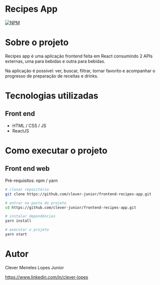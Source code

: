 # Recipes App
[![NPM](https://img.shields.io/npm/l/react)](https://github.com/clever-junior/frontend-recipes-app/blob/main/LICENSE) 

# Sobre o projeto

Recipes app é uma aplicação frontend feita em React consumindo 2 APIs externas, uma para bebidas e outra para bebidas. 

Na aplicação é possível: ver, buscar, filtrar, tornar favorito e acompanhar o progresso de preparação de receitas e drinks.

# Tecnologias utilizadas

## Front end
- HTML / CSS / JS 
- ReactJS

# Como executar o projeto

## Front end web
Pré-requisitos: npm / yarn

```bash
# clonar repositório
git clone https://github.com/clever-junior/frontend-recipes-app.git

# entrar na pasta do projeto 
cd https://github.com/clever-junior/frontend-recipes-app.git

# instalar dependências
yarn install

# executar o projeto
yarn start
```

# Autor

Clever Meireles Lopes Junior

https://www.linkedin.com/in/clever-lopes

